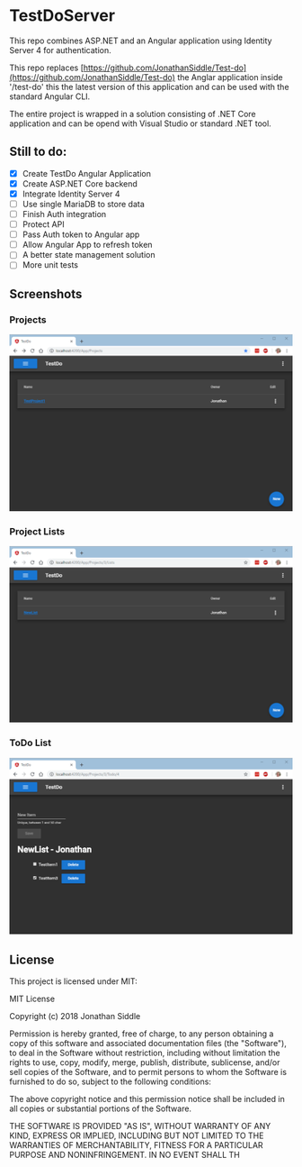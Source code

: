 # TestDoServer

This repo combines ASP.NET and an Angular application using Identity Server 4 for authentication.

This repo replaces [https://github.com/JonathanSiddle/Test-do](https://github.com/JonathanSiddle/Test-do) the Anglar application inside '/test-do' this the latest version of this application and can be used with the standard Angular CLI.

The entire project is wrapped in a solution consisting of .NET Core application and can be opend with Visual Studio or standard .NET tool.

## Still to do: 

- [x] Create TestDo Angular Application 
- [x] Create ASP.NET Core backend 
- [x] Integrate Identity Server 4
- [ ] Use single MariaDB to store data
- [ ] Finish Auth integration 
- [ ] Protect API
- [ ] Pass Auth token to Angular app
- [ ] Allow Angular App to refresh token
- [ ] A better state management solution 
- [ ] More unit tests  

## Screenshots 

### Projects

![projects](test-do/DemoImages/Projects.png)

### Project Lists

![projectLists](test-do/DemoImages/Lists.png)

### ToDo List

![toDoList](test-do/DemoImages/ToDoList.png)

## License

This project is licensed under MIT: 

MIT License

Copyright (c) 2018 Jonathan Siddle

Permission is hereby granted, free of charge, to any person obtaining a copy
of this software and associated documentation files (the "Software"), to deal
in the Software without restriction, including without limitation the rights
to use, copy, modify, merge, publish, distribute, sublicense, and/or sell
copies of the Software, and to permit persons to whom the Software is
furnished to do so, subject to the following conditions:

The above copyright notice and this permission notice shall be included in all
copies or substantial portions of the Software.

THE SOFTWARE IS PROVIDED "AS IS", WITHOUT WARRANTY OF ANY KIND, EXPRESS OR
IMPLIED, INCLUDING BUT NOT LIMITED TO THE WARRANTIES OF MERCHANTABILITY,
FITNESS FOR A PARTICULAR PURPOSE AND NONINFRINGEMENT. IN NO EVENT SHALL TH